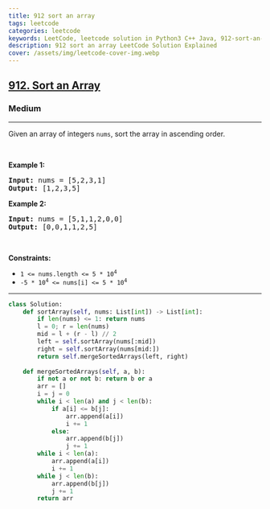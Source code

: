 ```yaml
---
title: 912 sort an array
tags: leetcode
categories: leetcode
keywords: LeetCode, leetcode solution in Python3 C++ Java, 912-sort-an-array solution
description: 912 sort an array LeetCode Solution Explained
cover: /assets/img/leetcode-cover-img.webp
---
```





<h2><a href="https://leetcode.com/problems/sort-an-array/">912. Sort an Array</a></h2><h3>Medium</h3><hr><div><p>Given an array of integers <code>nums</code>, sort the array in ascending order.</p>

<p>&nbsp;</p>
<p><strong>Example 1:</strong></p>
<pre><strong>Input:</strong> nums = [5,2,3,1]
<strong>Output:</strong> [1,2,3,5]
</pre><p><strong>Example 2:</strong></p>
<pre><strong>Input:</strong> nums = [5,1,1,2,0,0]
<strong>Output:</strong> [0,0,1,1,2,5]
</pre>
<p>&nbsp;</p>
<p><strong>Constraints:</strong></p>

<ul>
	<li><code>1 &lt;= nums.length &lt;= 5 * 10<sup>4</sup></code></li>
	<li><code>-5 * 10<sup>4</sup> &lt;= nums[i] &lt;= 5 * 10<sup>4</sup></code></li>
</ul>
</div>

---




```python
class Solution:
    def sortArray(self, nums: List[int]) -> List[int]:
        if len(nums) <= 1: return nums
        l = 0; r = len(nums)
        mid = l + (r - l) // 2
        left = self.sortArray(nums[:mid])
        right = self.sortArray(nums[mid:])
        return self.mergeSortedArrays(left, right)
    
    def mergeSortedArrays(self, a, b):
        if not a or not b: return b or a
        arr = []
        i = j = 0
        while i < len(a) and j < len(b):
            if a[i] <= b[j]:
                arr.append(a[i])
                i += 1
            else:
                arr.append(b[j])
                j += 1
        while i < len(a):
            arr.append(a[i])
            i += 1
        while j < len(b):
            arr.append(b[j])
            j += 1
        return arr
```
